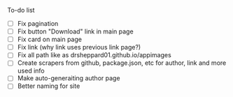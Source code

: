 To-do list

- [ ] Fix pagination
- [ ] Fix button "Download" link in main page
- [ ] Fix card on main page
- [ ] Fix link (why link uses previous link page?)
- [ ] Fix all path like as drsheppard01.github.io/appimages
- [ ] Create scrapers from github, package.json, etc for author, link and more used info
- [ ] Make auto-generaiting author page
- [ ] Better naming for site
